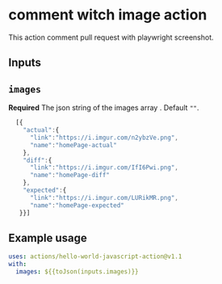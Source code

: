 # comment witch image action

This action comment pull request with playwright screenshot.

## Inputs

## `images`

**Required** The json string of the images array . Default `""`.

```js
  [{
    "actual":{
      "link":"https://i.imgur.com/n2ybzVe.png",
      "name":"homePage-actual"
    },
    "diff":{
      "link":"https://i.imgur.com/IfI6Pwi.png",
      "name":"homePage-diff"
    },
    "expected":{
      "link":"https://i.imgur.com/LURikMR.png",
      "name":"homePage-expected"
   }}]
```

## Example usage

```yml
uses: actions/hello-world-javascript-action@v1.1
with:
  images: ${{toJson(inputs.images)}}
```

